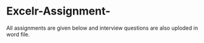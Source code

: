 # Excelr-Assignment-

All assignments are given below and interview questions are also uploded in word file. 
